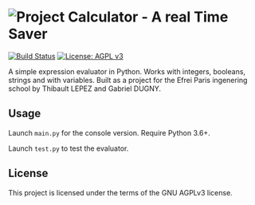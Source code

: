 ![Project Calculator - A real Time Saver](https://i.imgur.com/VW49Ez0.png)
======================================================

[![Build Status](https://travis-ci.com/SoFolichon/ProjectCalculator.svg?token=p5pFoFaqAiLRDSEHnrdp&branch=master)](https://travis-ci.com/SoFolichon/ProjectCalculator) [![License: AGPL v3](https://img.shields.io/badge/License-AGPL%20v3-blue.svg)](https://www.gnu.org/licenses/agpl-3.0)

A simple expression evaluator in Python. Works with integers, booleans, strings and with variables.
Built as a project for the Efrei Paris ingenering school by Thibault LEPEZ and Gabriel DUGNY.


Usage
-----
Launch `main.py` for the console version. Require Python 3.6+.

Launch `test.py` to test the evaluator.


License
-------
This project is licensed under the terms of the GNU AGPLv3 license.

